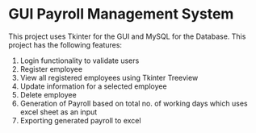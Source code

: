 # GUI Payroll Management System
This project uses Tkinter for the GUI and MySQL for the Database.
This project has the following features:
1. Login functionality to validate users
2. Register employee
3. View all registered employees using Tkinter Treeview
4. Update information for a selected employee
5. Delete employee
6. Generation of Payroll based on total no. of working days which uses excel sheet as an input
7. Exporting generated payroll to excel
